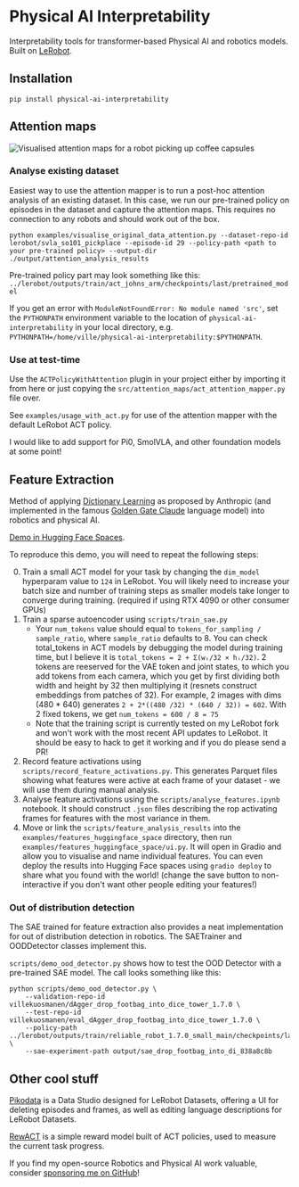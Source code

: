 # Physical AI Interpretability

Interpretability tools for transformer-based Physical AI and robotics models. Built on [LeRobot](https://github.com/huggingface/lerobot).

## Installation

```
pip install physical-ai-interpretability
```

## Attention maps

![Visualised attention maps for a robot picking up coffee capsules](https://github.com/villekuosmanen/physical-ai-interpretability/blob/main/assets/attention_coffee_prop.gif)


### Analyse existing dataset

Easiest way to use the attention mapper is to run a post-hoc attention analysis of an existing dataset. In this case, we run our pre-trained policy on episodes in the dataset and capture the attention maps. This requires no connection to any robots and should work out of the box.

```
python examples/visualise_original_data_attention.py --dataset-repo-id lerobot/svla_so101_pickplace --episode-id 29 --policy-path <path to your pre-trained policy> --output-dir ./output/attention_analysis_results
```

Pre-trained policy part may look something like this: `../lerobot/outputs/train/act_johns_arm/checkpoints/last/pretrained_model`

If you get an error with `ModuleNotFoundError: No module named 'src'`, set the `PYTHONPATH` environment variable to the location of `physical-ai-interpretability` in your local directory, e.g.  
`PYTHONPATH=/home/ville/physical-ai-interpretability:$PYTHONPATH`.

### Use at test-time

Use the `ACTPolicyWithAttention` plugin in your project either by importing it from here or just copying the `src/attention_maps/act_attention_mapper.py` file over.

See `examples/usage_with_act.py` for use of the attention mapper with the default LeRobot ACT policy.

I would like to add support for Pi0, SmolVLA, and other foundation models at some point! 

## Feature Extraction

Method of applying [Dictionary Learning](https://transformer-circuits.pub/2023/monosemantic-features) as proposed by Anthropic (and implemented in the famous [Golden Gate Claude](https://www.anthropic.com/news/golden-gate-claude) language model) into robotics and physical AI.

[Demo in Hugging Face Spaces](https://huggingface.co/spaces/villekuosmanen/act-feature-visualiser).

To reproduce this demo, you will need to repeat the following steps:

0. Train a small ACT model for your task by changing the `dim_model` hyperparam value to `124` in LeRobot. You will likely need to increase your batch size and number of training steps as smaller models take longer to converge during training. (required if using RTX 4090 or other consumer GPUs)
1. Train a sparse autoencoder using `scripts/train_sae.py`
    - Your `num_tokens` value should equal to `tokens_for_sampling / sample_ratio`, where `sample_ratio` defaults to 8. You can check total_tokens in ACT models by debugging the model during training time, but I believe it is `total_tokens = 2 + Σ(wᵢ/32 × hᵢ/32)`. 2 tokens are reeserved for the VAE token and joint states, to which you add tokens from each camera, which you get by first dividing both width and height by 32 then multiplying it (resnets construct embeddings from patches of 32). For example, 2 images with dims (480 * 640) generates `2 + 2*((480 /32) * (640 / 32)) = 602`. With 2 fixed tokens, we get `num_tokens = 600 / 8 = 75`
    - Note that the training script is currently tested on my LeRobot fork and won't work with the most recent API updates to LeRobot. It should be easy to hack to get it working and if you do please send a PR!
2. Record feature activations using `scripts/record_feature_activations.py`. This generates Parquet files showing what features were active at each frame of your dataset - we will use them during manual analysis.
3. Analyse feature activations using the `scripts/analyse_features.ipynb` notebook. It should construct `.json` files describing the rop activating frames for features with the most variance in them.
4. Move or link the `scripts/feature_analysis_results` into the `examples/features_huggingface_space` directory, then run `examples/features_huggingface_space/ui.py`. It will open in Gradio and allow you to visualise and name individual features. You can even deploy the results into Hugging Face spaces using `gradio deploy` to share what you found with the world! (change the save button to non-interactive if you don't want other people editing your features!)

### Out of distribution detection

The SAE trained for feature extraction also provides a neat implementation for out of distribution detection in robotics. The SAETrainer and OODDetector classes implement this.

`scripts/demo_ood_detector.py` shows how to test the OOD Detector with a pre-trained SAE model. The call looks something like this:

```
python scripts/demo_ood_detector.py \
    --validation-repo-id villekuosmanen/dAgger_drop_footbag_into_dice_tower_1.7.0 \
    --test-repo-id villekuosmanen/eval_dAgger_drop_footbag_into_dice_tower_1.7.0 \
    --policy-path ../lerobot/outputs/train/reliable_robot_1.7.0_small_main/checkpoints/last/pretrained_model \
    --sae-experiment-path output/sae_drop_footbag_into_di_838a8c8b
```

## Other cool stuff

[Pikodata](https://github.com/villekuosmanen/pikodata) is a Data Studio designed for LeRobot Datasets, offering a UI for deleting episodes and frames, as well as editing language descriptions for LeRobot Datasets.

[RewACT](https://github.com/villekuosmanen/rewACT) is a simple reward model built of ACT policies, used to measure the current task progress.

If you find my open-source Robotics and Physical AI work valuable, consider [sponsoring me on GitHub](https://github.com/sponsors/villekuosmanen)!
